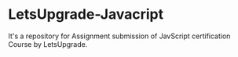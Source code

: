 # LetsUpgrade-Javacript
It's a repository for Assignment submission of JavScript certification Course by LetsUpgrade. 
